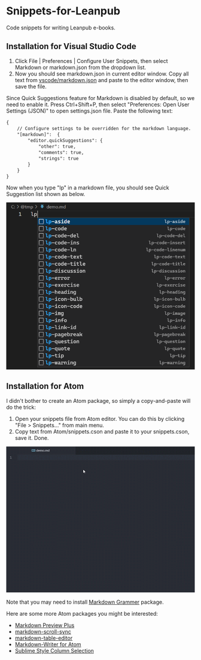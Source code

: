 # Snippets-for-Leanpub

Code snippets for writing Leanpub e-books.

## Installation for Visual Studio Code

1. Click File | Preferences | Configure User Snippets, then select Markdown or markdown.json from the dropdown list.
2. Now you should see markdown.json in current editor window. Copy all text from [vscode/markdown.json](vscode/markdown.json) and paste to the editor window, then save the file.

Since Quick Suggestions feature for Markdown is disabled by default, so we need to enable it. Press Ctrl+Shift+P, then select "Preferences: Open User Settings (JSON)" to open settings.json file. Paste the following text:

```
{
    // Configure settings to be overridden for the markdown language.
    "[markdown]":  {
        "editor.quickSuggestions": {
            "other": true,
            "comments": true,
            "strings": true
        }
    }
}
```

Now when you type "lp" in a markdown file, you should see Quick Suggestion list shown as below.

![](vscode/vscode-demo.png)

## Installation for Atom

I didn't bother to create an Atom package, so simply a copy-and-paste will do the trick:

1. Open your snippets file from Atom editor. You can do this by clicking "File > Snippets..." from main menu.
2. Copy text from Atom/snippets.cson and paste it to your snippets.cson, save it. Done.

![](Atom/snippets-demo.gif)

Note that you may need to install [Markdown Grammer](https://atom.io/packages/language-markdown) package.

Here are some more Atom packages you might be interested:

 * [Markdown Preview Plus](https://atom.io/packages/markdown-preview-plus)
 * [markdown-scroll-sync](https://atom.io/packages/markdown-scroll-sync)
 * [markdown-table-editor](https://atom.io/packages/markdown-table-editor)
 * [Markdown-Writer for Atom](https://atom.io/packages/markdown-writer)
 * [Sublime Style Column Selection](https://atom.io/packages/Sublime-Style-Column-Selection)
